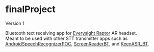 # finalProject 
Version 1

Bluetooth text receiving app for [Everysight Raptor](https://everysight.com/) AR headset.    
Meant to be used with other STT transmitter apps such as [AndroidSpeechRecognizerPOC](https://github.com/teamCARE/finalProject/tree/Version1-AndroidSpeechRecognizerPOC), [ScreenReaderBT](https://github.com/teamCARE/finalProject/tree/Version1-ScreenReaderBT), and [KeenASR_BT](https://github.com/teamCARE/finalProject/tree/Version1_KeenASR_BT).
